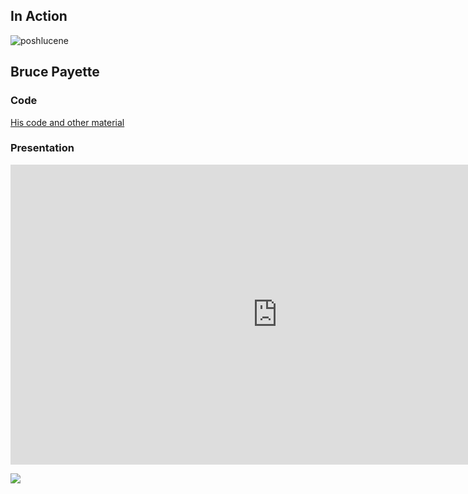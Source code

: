 ## In Action

![poshlucene](https://cloud.githubusercontent.com/assets/79405/21662785/c14e516c-d290-11e6-9e09-d7fb7b16f14e.gif)

## Bruce Payette
### Code

[His code and other material](https://github.com/psconfeu/2016/tree/master/Bruce%20Payette/PowerShell%20Lucene)

### Presentation

<iframe width="854" height="480" src="https://www.youtube.com/embed/WOEmlc3tkTU" frameborder="0" allowfullscreen></iframe>

[![](http://img.youtube.com/vi/WOEmlc3tkTU/0.jpg)](https://www.youtube.com/watch?v=WOEmlc3tkTU)
